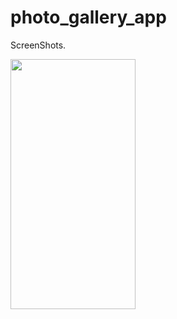 # photo_gallery_app

ScreenShots.

<img src="https://github-production-user-asset-6210df.s3.amazonaws.com/98202630/245071704-d01d5815-814b-42b0-bbed-2cf688ae6eec.png" width="200" height="400" />

